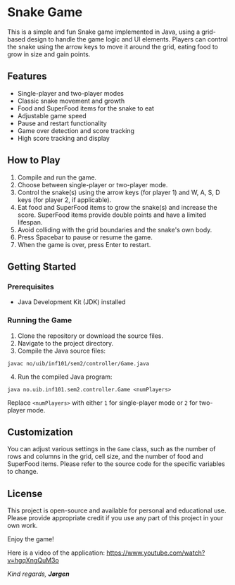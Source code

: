 # Snake Game

This is a simple and fun Snake game implemented in Java, using a grid-based design to handle the game logic and UI elements. Players can control the snake using the arrow keys to move it around the grid, eating food to grow in size and gain points.

## Features

- Single-player and two-player modes
- Classic snake movement and growth
- Food and SuperFood items for the snake to eat
- Adjustable game speed
- Pause and restart functionality
- Game over detection and score tracking
- High score tracking and display

## How to Play

1. Compile and run the game.
2. Choose between single-player or two-player mode.
3. Control the snake(s) using the arrow keys (for player 1) and W, A, S, D keys (for player 2, if applicable).
4. Eat food and SuperFood items to grow the snake(s) and increase the score. SuperFood items provide double points and have a limited lifespan.
5. Avoid colliding with the grid boundaries and the snake's own body.
6. Press Spacebar to pause or resume the game.
7. When the game is over, press Enter to restart.

## Getting Started

### Prerequisites

- Java Development Kit (JDK) installed

### Running the Game

1. Clone the repository or download the source files.
2. Navigate to the project directory.
3. Compile the Java source files:
```
javac no/uib/inf101/sem2/controller/Game.java
```
4. Run the compiled Java program:
```
java no.uib.inf101.sem2.controller.Game <numPlayers>
```
Replace `<numPlayers>` with either `1` for single-player mode or `2` for two-player mode.

## Customization

You can adjust various settings in the `Game` class, such as the number of rows and columns in the grid, cell size, and the number of food and SuperFood items. Please refer to the source code for the specific variables to change.

## License

This project is open-source and available for personal and educational use. Please provide appropriate credit if you use any part of this project in your own work.

Enjoy the game!

Here is a video of the application:
https://www.youtube.com/watch?v=hgqXngQuM3o



*Kind regards, **Jørgen***